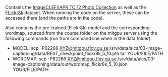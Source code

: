Contains the [ImageCLEF/IAPR TC 12 Photo Collection](https://www.imageclef.org/photodata) as well as the [FLickr8k](https://www.kaggle.com/datasets/adityajn105/flickr8k) dataset. When running the code on the server, these can be accessed there (and the paths are in the code). 

Also contains the pre-trained (Flickr8k) model and the corresponding wordmap, sourced from the course folder on the mltgpu server using the following commands (run from command line when in the data folder):
+ MODEL: scp -P62266 XYZ@mltgpu.flov.gu.se:/srv/data/aics/03-image-captioning/data/BEST_checkpoint_flickr8k_5_10.pth.tar YOUR/FILE/PATH
+ WORDMAP: scp -P62266 XYZ@mltgpu.flov.gu.se:/srv/data/aics/03-image-captioning/data/out/wordmap_flickr8k_5_10.json YOUR/FILE/PATH
